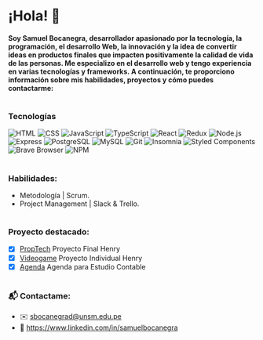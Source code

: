 # ¡Hola! 👋 

#### Soy Samuel Bocanegra, desarrollador apasionado por la tecnología, la programación, el desarrollo Web, la innovación y la idea de convertir ideas en productos finales que impacten positivamente la calidad de vida de las personas. Me especializo en el desarrollo web y tengo experiencia en varias tecnologías y frameworks. A continuación, te proporciono información sobre mis habilidades, proyectos y cómo puedes contactarme:
#
### Tecnologías
![HTML](https://camo.githubusercontent.com/a3cfc2277b8d45612dbe8c1777569a6e151138d0a7ec5069ef44ef4212083e89/68747470733a2f2f696d672e736869656c64732e696f2f62616467652f2d48544d4c2d4533344632363f7374796c653d666f722d7468652d6261646765266c6f676f3d68746d6c35266c6f676f436f6c6f723d464146414641)  ![CSS](https://camo.githubusercontent.com/b77c185c9633c7bc53e4ebf5f3ba965a1f6f7240f95f7a92bfe541ca287a5fc0/68747470733a2f2f696d672e736869656c64732e696f2f62616467652f2d4353532d3135373242363f7374796c653d666f722d7468652d6261646765266c6f676f3d63737333266c6f676f436f6c6f723d464146414641)  ![JavaScript](https://camo.githubusercontent.com/27e2f2e928d2690455a3f443726546bdf82728f4da7626530c424c73b2ba4c70/68747470733a2f2f696d672e736869656c64732e696f2f62616467652f2d4a6176615363726970742d4637444631453f7374796c653d666f722d7468652d6261646765266c6f676f3d6a617661736372697074266c6f676f436f6c6f723d333333) ![TypeScript](https://camo.githubusercontent.com/17baa42c4a90fb59ca12088a42a109f6fdb4b3a4524753a468fb7c6fee48853b/68747470733a2f2f696d672e736869656c64732e696f2f62616467652f2d547970655363726970742d3331373843363f7374796c653d666f722d7468652d6261646765266c6f676f3d74797065736372697074266c6f676f436f6c6f723d464146414641) ![React](https://camo.githubusercontent.com/b1878dab23dbcba17ae8e168afb9159fb999415b5cdd3ece6bdd3b04913e4b7b/68747470733a2f2f696d672e736869656c64732e696f2f62616467652f2d52656163742d3631444146423f7374796c653d666f722d7468652d6261646765266c6f676f3d7265616374266c6f676f436f6c6f723d333333) ![Redux](https://camo.githubusercontent.com/5354595cf551ac215bb44a7bf3fbcd856fa439706a782b82d85b08095dd633c8/68747470733a2f2f696d672e736869656c64732e696f2f62616467652f2d52656475782d3736344142433f7374796c653d666f722d7468652d6261646765266c6f676f3d7265647578266c6f676f436f6c6f723d464146414641) ![Node.js](https://camo.githubusercontent.com/5e8524e45c0fb68896e10b88ff107cc03b5e522413f8deaa83fc8a6cec3917ad/68747470733a2f2f696d672e736869656c64732e696f2f62616467652f2d4e6f64652e6a732d3333393933333f7374796c653d666f722d7468652d6261646765266c6f676f3d6e6f64652e6a73266c6f676f436f6c6f723d464146414641) ![Express](https://camo.githubusercontent.com/4972eecf13804bbd6e7f1a50d57aa2f09f48e7d12d2e06b8815005e801b388ad/68747470733a2f2f696d672e736869656c64732e696f2f62616467652f2d457870726573732d4641464146413f7374796c653d666f722d7468652d6261646765266c6f676f3d65787072657373266c6f676f436f6c6f723d333333) ![PostgreSQL](https://camo.githubusercontent.com/a1e94b6f031904700cd77d46170fe9a4bf56b9f5ae0919364a582b438f164646/68747470733a2f2f696d672e736869656c64732e696f2f62616467652f2d506f737467726553514c2d3030363461353f7374796c653d666f722d7468652d6261646765266c6f676f3d706f737467726573716c266c6f676f436f6c6f723d464146414641)  ![MySQL](https://camo.githubusercontent.com/efe441feebca640e2e68542b8c4fd60259e6507c7a10828b5a90fde19fa6faa0/68747470733a2f2f696d672e736869656c64732e696f2f62616467652f2d4d7953514c2d3030373538463f7374796c653d666c6174266c6f676f3d6d7973716c266c6f676f436f6c6f723d7768697465) ![Git](https://camo.githubusercontent.com/0cc2efeef406c0d0a0dfc4c2c9662f754f2072da2f5afc5ef26af3290ab0f22a/68747470733a2f2f696d672e736869656c64732e696f2f62616467652f2d4769742d6633346632393f7374796c653d666c6174266c6f676f3d676974266c6f676f436f6c6f723d7768697465)  ![Insomnia](https://camo.githubusercontent.com/0abaf79f5a2c269447971b744307fcb26ba80ec2fd7025eb2e2ed82447c89891/68747470733a2f2f696d672e736869656c64732e696f2f62616467652f2d496e736f6d6e69612d3538343942453f7374796c653d666c61742d737175617265266c6f676f3d696e736f6d6e6961266c6f676f436f6c6f723d7768697465)  ![Styled Components](https://camo.githubusercontent.com/a3a32f8641c857c7b7ad06392edb3e88f54fc4f68d956f8105d1eff7447c714a/68747470733a2f2f696d672e736869656c64732e696f2f62616467652f2d5374796c65645f436f6d706f6e656e74732d6462373039323f7374796c653d666c61742d737175617265266c6f676f3d7374796c65642d636f6d706f6e656e7473266c6f676f436f6c6f723d7768697465)  ![Brave Browser](https://camo.githubusercontent.com/a5585e9bff665613a2eb952d5a6beba60fc7d1d7e362233bf266b1a01c767ad6/68747470733a2f2f696d672e736869656c64732e696f2f62616467652f2d42726176655f42726f777365722d4642353432423f7374796c653d666c61742d737175617265266c6f676f3d6272617665266c6f676f436f6c6f723d7768697465)  ![NPM](https://camo.githubusercontent.com/1e50ab849e8c196ea962ac3b966a15924234879eeb85f9dd0e0431e43a145b43/68747470733a2f2f696d672e736869656c64732e696f2f62616467652f2d4e504d2d4342333833373f7374796c653d666c61742d737175617265266c6f676f3d6e706d266c6f676f436f6c6f723d7768697465) 

#
### Habilidades:
- Metodología | Scrum.
- Project Management | Slack & Trello.

#
### Proyecto destacado:

- [x] [PropTech](https://github.com/HenryAzz/proyectonuevo) Proyecto Final Henry
- [x] [Videogame](https://github.com/kaylreese/videogame) Proyecto Individual Henry
- [x] [Agenda](https://github.com/kaylreese/agenda_codeigniter) Agenda para Estudio Contable
#
### 📬 Contactame:
- ✉️ sbocanegrad@unsm.edu.pe
- 📌 https://www.linkedin.com/in/samuelbocanegra
